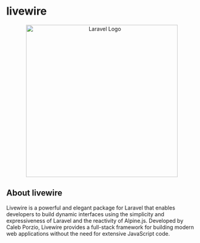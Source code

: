 # livewire

<p align="center"><a href="https://laravel.com" target="_blank"><img src="https://raw.githubusercontent.com/laravel/art/master/logo-lockup/5%20SVG/2%20CMYK/1%20Full%20Color/laravel-logolockup-cmyk-red.svg" width="400" alt="Laravel Logo"></a></p>

## About livewire

Livewire is a powerful and elegant package for Laravel that enables developers to build dynamic interfaces using the simplicity and expressiveness of Laravel and the reactivity of Alpine.js. Developed by Caleb Porzio, Livewire provides a full-stack framework for building modern web applications without the need for extensive JavaScript code.

